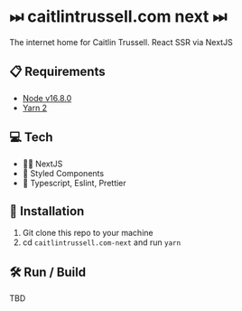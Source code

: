 # ⏭ caitlintrussell.com next ⏭

The internet home for Caitlin Trussell. React SSR via NextJS

## 📋 Requirements

- [Node v16.8.0](https://github.com/nvm-sh/nvm)
- [Yarn 2](https://yarnpkg.com/getting-started/install)

## 💻 Tech

- 🏃‍♀️ NextJS
- 💅 Styled Components
- 🦺 Typescript, Eslint, Prettier

## 💾 Installation

1. Git clone this repo to your machine
2. cd `caitlintrussell.com-next` and run `yarn`

## 🛠 Run / Build

TBD
